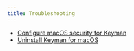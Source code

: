 ```yaml
---
title: Troubleshooting
---
```


* [Configure macOS security for Keyman](configure-security)
* [Uninstall Keyman for macOS](uninstall-keyman)
